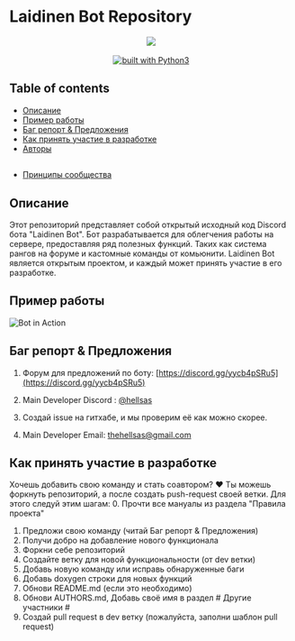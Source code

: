 # Laidinen Bot Repository
<div align="center">
<img src="https://github.com/Laidfinland-Team/Laidinen-Bot/blob/master/otherfile/Bot_ava.png">
<br/>
<br/>
<a href="https://www.python.org/"><img src="https://img.shields.io/badge/built%20with-Python3-green.svg" alt="built with Python3"></a>
</div>

## Table of contents				
   * [Описание](https://github.com/Laidfinland-Team/Laidinen-Bot#описание)
   * [Пример работы](https://github.com/Laidfinland-Team/Laidinen-Bot#Пример-работы)
   * [Баг репорт & Предложения](https://github.com/Laidfinland-Team/Laidinen-Bot#Баг-репорт--Предложения)
   * [Как принять участие в разработке](https://github.com/Laidfinland-Team/Laidinen-Bot#как-принять-участие-в-разработке)
   * [Авторы](https://github.com/Laidfinland-Team/Laidinen-Bot#)
   <!--* [License](https://github.com/sepandhaghighi/art/blob/master/LICENSE) -->
   <!--* [Show Your Support](https://github.com/sepandhaghighi/art#show-your-support) -->
   <!--* [Changelog](https://github.com/sepandhaghighi/art/blob/master/CHANGELOG.md)-->

##
   * [Принципы сообщества](https://github.com/sepandhaghighi/art/blob/master/.github/CODE_OF_CONDUCT.md)

## Описание
Этот репозиторий представляет собой открытый исходный код Discord бота "Laidinen Bot". Бот разрабатывается для облегчения работы на сервере, предоставляя ряд полезных функций. Таких как система рангов на форуме и кастомные команды от комьюнити. Laidinen Bot является открытым проектом, и каждый может принять участие в его разработке.

## Пример работы
![Bot in Action](https://github.com/Laidfinland-Team/Laidinen-Bot/blob/master/otherfile/gif.gif)

## Баг репорт & Предложения
1. Форум для предложений по боту: [https://discord.gg/yycb4pSRu5](https://discord.gg/yycb4pSRu5)

2. Main Developer Discord : [@hellsas](https://discord.com/users/hellsas)

3. Создай issue на гитхабе, и мы проверим её как можно скорее. 

4. Main Developer Email: [thehellsas@gmail.com](mailto:thehellsas@gmail.com)


## Как принять участие в разработке
Хочешь добавить свою команду и стать соавтором? ❤️ Ты можешь форкнуть репозиторий, а после создать push-request своей ветки. Для этого следуй этим шагам:
0. Прочти все мануалы из раздела "Правила проекта"
1. Предложи свою команду (читай Баг репорт & Предложения)
2. Получи добро на добавление нового функционала
3. Форкни себе репозиторий
4. Создайте ветку для новой функциональности (от dev ветки)
5. Добавь новую команду или исправь обнаруженные баги
6. Добавь doxygen строки для новых функций
7. Обнови README.md (если это необходимо)
8. Обнови AUTHORS.md, Добавь своё имя в раздел # Другие участники #
9. Создай pull request в dev ветку (пожалуйста, заполни шаблон pull request)
